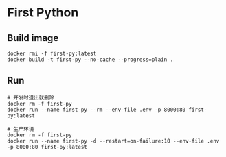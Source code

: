 # First Python


## Build image
```shell
docker rmi -f first-py:latest
docker build -t first-py --no-cache --progress=plain .
```

## Run
```shell
# 开发时退出就删除
docker rm -f first-py
docker run --name first-py --rm --env-file .env -p 8000:80 first-py:latest
```

```shell
# 生产环境
docker rm -f first-py
docker run --name first-py -d --restart=on-failure:10 --env-file .env -p 8000:80 first-py:latest
```
